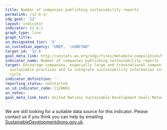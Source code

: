 ```yaml
---
title: Number of companies publishing sustainability reports
permalink: /12-6-1/
sdg_goal: '12'
layout: indicator
indicator: 12.6.1
graph_type: line
graph_title:
un_designated_tier: '3'
un_custodian_agency: "UNEP,  \nUNCTAD"
target_id: '12.6'
goal_meta_link: http://unstats.un.org/sdgs/files/metadata-compilation/Metadata-Goal-12.pdf
indicator_name: Number of companies publishing sustainability reports
target: Encourage companies, especially large and transnational companies, to adopt
  sustainable practices and to integrate sustainability information into their reporting
  cycle
indicator_definition: ''
reporting_status: notstarted
un_sd_indicator_code: C120601
un_notes:
goal_meta_link_text: United Nations Sustainable Development Goals Metadata (pdf 782kB)
---
```


We are still looking for a suitable data source for this indicator. Please contact us if you think you can help by emailing <a href="mailto:SustainableDevelopment@ons.gov.uk">SustainableDevelopment@ons.gov.uk</a>.


